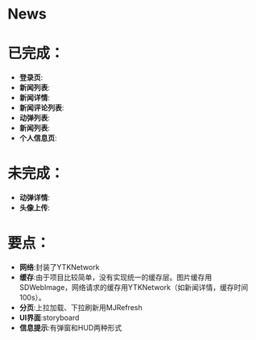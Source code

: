 # News

已完成：
==============
- **登录页**:
- **新闻列表**:
- **新闻详情**:
- **新闻评论列表**:
- **动弹列表**:
- **新闻列表**:
- **个人信息页**:

未完成：
==============
- **动弹详情**:
- **头像上传**:

要点：
==============
- **网络**:封装了YTKNetwork
- **缓存**:由于项目比较简单，没有实现统一的缓存层。图片缓存用SDWebImage，网络请求的缓存用YTKNetwork（如新闻详情，缓存时间100s）。
- **分页**:上拉加载、下拉刷新用MJRefresh
- **UI界面**:storyboard
- **信息提示**:有弹窗和HUD两种形式
